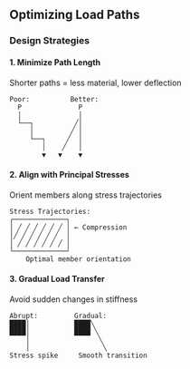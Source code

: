 ## Optimizing Load Paths

### Design Strategies

#### 1. Minimize Path Length
Shorter paths = less material, lower deflection

```
Poor:          Better:
  P              P
  │              │
  └──┐          ╱│
     │         ╱ │
     └──┐     ╱  │
        │    ╱   │
        ▼   ▼    ▼
```

#### 2. Align with Principal Stresses
Orient members along stress trajectories

```
Stress Trajectories:
┌─────────────┐
│ ╱ ╱ ╱ ╱ ╱ ╱ │ ← Compression
│╱ ╱ ╱ ╱ ╱ ╱  │
│ ╱ ╱ ╱ ╱ ╱ ╱ │
└─────────────┘
    Optimal member orientation
```

#### 3. Gradual Load Transfer
Avoid sudden changes in stiffness

```
Abrupt:         Gradual:
████│           ████╲
████│           ████ ╲
    │                 ╲
    │                  ╲
Stress spike     Smooth transition
```
